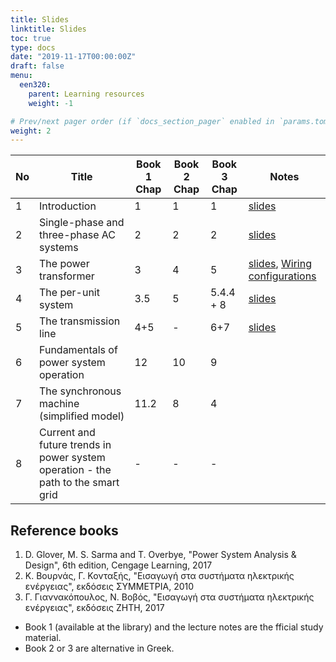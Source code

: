 ```yaml
---
title: Slides
linktitle: Slides
toc: true
type: docs
date: "2019-11-17T00:00:00Z"
draft: false
menu:
  een320:
    parent: Learning resources
    weight: -1

# Prev/next pager order (if `docs_section_pager` enabled in `params.toml`)
weight: 2
---
```


| No | Title | Book 1 Chap |Book 2 Chap |Book 3  Chap | Notes |
|-----------------|-----------------|------------|------------|------------|------------|
|1| Introduction | 1 |1 |1 | [slides](https://www.dropbox.com/s/edm7dvhvwgilo55/lecture_part1_handout.pdf?dl=0)|
|2| Single-phase and three-phase AC systems| 2 |2  |2  | [slides](https://www.dropbox.com/s/0j1g4x8k3oab6nq/lecture_part2_handout.pdf?dl=0) |
|3| The power transformer | 3 | 4 |  5 | [slides](https://www.dropbox.com/s/uf2enhy2mmzyh7l/lecture_part3_handout.pdf?dl=0), [Wiring configurations](https://www.dropbox.com/s/k7youdu8vji594j/Transformer-wiring-configurations.pdf?dl=0)|
|4| The per-unit system |  3.5 |  5 |  5.4.4 + 8 | [slides](https://www.dropbox.com/s/d10lohhwxekshcp/lecture_part4_handout.pdf?dl=0)|
|5| The transmission line |  4+5 | - |  6+7 | [slides](https://www.dropbox.com/s/gdkxintx9oy2wqt/lecture_part5_handout.pdf?dl=0)| 
|6| Fundamentals of power system operation |  12 |  10 |  9 | |
|7| The synchronous machine (simplified model) |  11.2 |  8 |  4 | |
|8| Current and future trends in power system operation - the path to the smart grid | - | - | - | |


## Reference books

1. D. Glover, M. S. Sarma and T. Overbye, "Power System Analysis \& Design", 6th edition, Cengage Learning, 2017
2. Κ. Βουρνάς, Γ. Κονταξής, "Εισαγωγή στα συστήματα ηλεκτρικής ενέργειας",  εκδόσεις ΣΥΜΜΕΤΡΙΑ, 2010
3. Γ. Γιαννακόπουλος, Ν. Βοβός, "Εισαγωγή στα συστήματα ηλεκτρικής ενέργειας",  εκδόσεις ΖΗΤΗ, 2017

- Book 1 (available at the library) and the lecture notes are the fficial study material.
- Book 2 or 3 are alternative in Greek.
